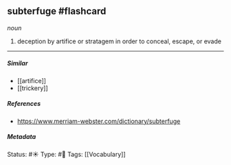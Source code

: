 ## subterfuge #flashcard 
_noun_

1. deception by artifice or stratagem in order to conceal, escape, or evade

___
##### Similar
-   [[artifice]]
-   [[trickery]]


##### References 
- https://www.merriam-webster.com/dictionary/subterfuge

##### Metadata
Status: #☀️ 
Type: #🔵 
Tags: [[Vocabulary]]